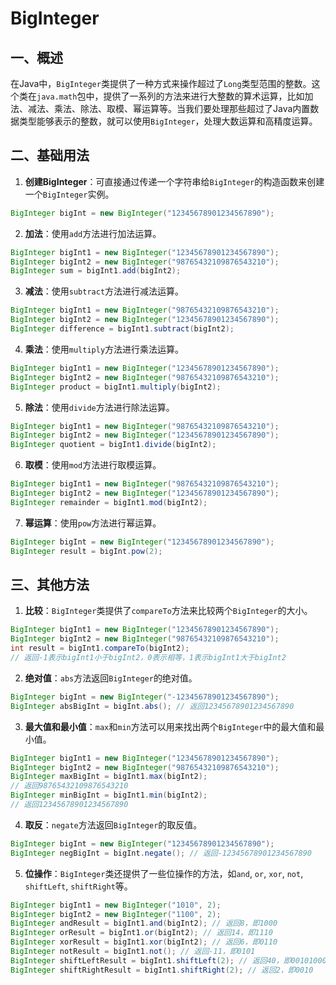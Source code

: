 # BigInteger

## 一、概述

在Java中，`BigInteger`类提供了一种方式来操作超过了`Long`类型范围的整数。这个类在`java.math`包中，提供了一系列的方法来进行大整数的算术运算，比如加法、减法、乘法、除法、取模、幂运算等。当我们要处理那些超过了Java内置数据类型能够表示的整数，就可以使用`BigInteger`，处理大数运算和高精度运算。

## 二、基础用法

1. **创建BigInteger**：可直接通过传递一个字符串给`BigInteger`的构造函数来创建一个`BigInteger`实例。

```java
BigInteger bigInt = new BigInteger("12345678901234567890");
```

2. **加法**：使用`add`方法进行加法运算。

```java
BigInteger bigInt1 = new BigInteger("12345678901234567890");
BigInteger bigInt2 = new BigInteger("98765432109876543210");
BigInteger sum = bigInt1.add(bigInt2);
```

3. **减法**：使用`subtract`方法进行减法运算。

```java
BigInteger bigInt1 = new BigInteger("98765432109876543210");
BigInteger bigInt2 = new BigInteger("12345678901234567890");
BigInteger difference = bigInt1.subtract(bigInt2);
```

4. **乘法**：使用`multiply`方法进行乘法运算。

```java
BigInteger bigInt1 = new BigInteger("12345678901234567890");
BigInteger bigInt2 = new BigInteger("98765432109876543210");
BigInteger product = bigInt1.multiply(bigInt2);
```

5. **除法**：使用`divide`方法进行除法运算。

```java
BigInteger bigInt1 = new BigInteger("98765432109876543210");
BigInteger bigInt2 = new BigInteger("12345678901234567890");
BigInteger quotient = bigInt1.divide(bigInt2);
```

6. **取模**：使用`mod`方法进行取模运算。

```java
BigInteger bigInt1 = new BigInteger("98765432109876543210");
BigInteger bigInt2 = new BigInteger("12345678901234567890");
BigInteger remainder = bigInt1.mod(bigInt2);
```

7. **幂运算**：使用`pow`方法进行幂运算。

```java
BigInteger bigInt = new BigInteger("12345678901234567890");
BigInteger result = bigInt.pow(2);
```

## 三、其他方法

1. **比较**：`BigInteger`类提供了`compareTo`方法来比较两个`BigInteger`的大小。

```java
BigInteger bigInt1 = new BigInteger("12345678901234567890");
BigInteger bigInt2 = new BigInteger("98765432109876543210");
int result = bigInt1.compareTo(bigInt2);
// 返回-1表示bigInt1小于bigInt2，0表示相等，1表示bigInt1大于bigInt2
```

2. **绝对值**：`abs`方法返回`BigInteger`的绝对值。

```java
BigInteger bigInt = new BigInteger("-12345678901234567890");
BigInteger absBigInt = bigInt.abs(); // 返回12345678901234567890
```

3. **最大值和最小值**：`max`和`min`方法可以用来找出两个`BigInteger`中的最大值和最小值。

```java
BigInteger bigInt1 = new BigInteger("12345678901234567890");
BigInteger bigInt2 = new BigInteger("98765432109876543210");
BigInteger maxBigInt = bigInt1.max(bigInt2);
// 返回98765432109876543210
BigInteger minBigInt = bigInt1.min(bigInt2);
// 返回12345678901234567890
```

4. **取反**：`negate`方法返回`BigInteger`的取反值。

```java
BigInteger bigInt = new BigInteger("12345678901234567890");
BigInteger negBigInt = bigInt.negate(); // 返回-12345678901234567890
```

5. **位操作**：`BigInteger`类还提供了一些位操作的方法，如`and`, `or`, `xor`, `not`, `shiftLeft`, `shiftRight`等。

```java
BigInteger bigInt1 = new BigInteger("1010", 2);
BigInteger bigInt2 = new BigInteger("1100", 2);
BigInteger andResult = bigInt1.and(bigInt2); // 返回8，即1000
BigInteger orResult = bigInt1.or(bigInt2); // 返回14，即1110
BigInteger xorResult = bigInt1.xor(bigInt2); // 返回6，即0110
BigInteger notResult = bigInt1.not(); // 返回-11，即0101
BigInteger shiftLeftResult = bigInt1.shiftLeft(2); // 返回40，即00101000
BigInteger shiftRightResult = bigInt1.shiftRight(2); // 返回2，即0010
```

